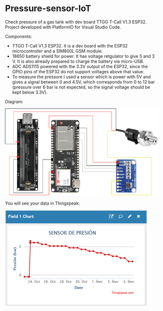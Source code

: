 # Pressure-sensor-IoT
Check pressure of a gas tank with dev board TTGO T-Call V1.3 ESP32. Project developed with PlatformIO for Visual Studio Code.

Components:

- TTGO T-Call V1.3 ESP32. It is a dev board with the ESP32 microcontroller and a SIM800L GSM module.
- 18650 battery shield for power. It has voltage retgulator to give 5 and 3 V. It is also already prepared to charge the battery via micro-USB.
- ADC ADS1115 powered with the 3.3V output of the ESP32, since the GPIO pins of the ESP32 do not support voltages above that value.
- To measure the pressure I used a sensor which is power with 5V and gives a signal between 0 and 4.5V, which corresponds from 0 to 12 bar (pressure over 6 bar is not expected, so the signal voltage should be kept below 3.3V).

Diagram:

![alt text](img/pressure-diagram.png)


You will see your data in Thingspeak:

![alt text](img/Thingspeak%20chart.png)
